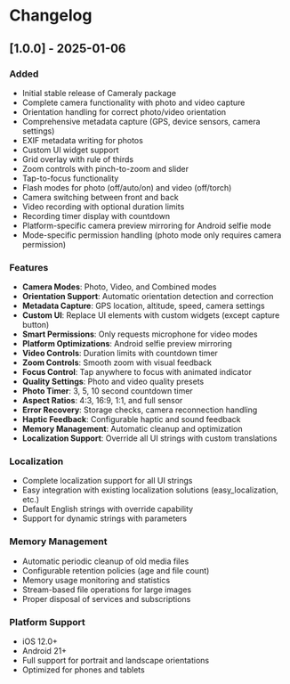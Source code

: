 # Changelog

## [1.0.0] - 2025-01-06

### Added
- Initial stable release of Cameraly package
- Complete camera functionality with photo and video capture
- Orientation handling for correct photo/video orientation
- Comprehensive metadata capture (GPS, device sensors, camera settings)
- EXIF metadata writing for photos
- Custom UI widget support
- Grid overlay with rule of thirds
- Zoom controls with pinch-to-zoom and slider
- Tap-to-focus functionality
- Flash modes for photo (off/auto/on) and video (off/torch)
- Camera switching between front and back
- Video recording with optional duration limits
- Recording timer display with countdown
- Platform-specific camera preview mirroring for Android selfie mode
- Mode-specific permission handling (photo mode only requires camera permission)

### Features
- **Camera Modes**: Photo, Video, and Combined modes
- **Orientation Support**: Automatic orientation detection and correction
- **Metadata Capture**: GPS location, altitude, speed, camera settings
- **Custom UI**: Replace UI elements with custom widgets (except capture button)
- **Smart Permissions**: Only requests microphone for video modes
- **Platform Optimizations**: Android selfie preview mirroring
- **Video Controls**: Duration limits with countdown timer
- **Zoom Controls**: Smooth zoom with visual feedback
- **Focus Control**: Tap anywhere to focus with animated indicator
- **Quality Settings**: Photo and video quality presets
- **Photo Timer**: 3, 5, 10 second countdown timer
- **Aspect Ratios**: 4:3, 16:9, 1:1, and full sensor
- **Error Recovery**: Storage checks, camera reconnection handling
- **Haptic Feedback**: Configurable haptic and sound feedback
- **Memory Management**: Automatic cleanup and optimization
- **Localization Support**: Override all UI strings with custom translations

### Localization
- Complete localization support for all UI strings
- Easy integration with existing localization solutions (easy_localization, etc.)
- Default English strings with override capability
- Support for dynamic strings with parameters

### Memory Management
- Automatic periodic cleanup of old media files
- Configurable retention policies (age and file count)
- Memory usage monitoring and statistics
- Stream-based file operations for large images
- Proper disposal of services and subscriptions

### Platform Support
- iOS 12.0+
- Android 21+
- Full support for portrait and landscape orientations
- Optimized for phones and tablets